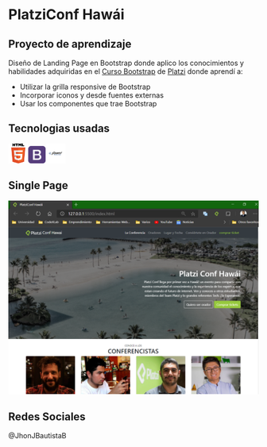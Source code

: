 # PlatziConf Hawái
## Proyecto de aprendizaje
Diseño de Landing Page en Bootstrap donde aplico los conocimientos y habilidades adquiridas en el [Curso Bootstrap](https://platzi.com/cursos/bootstrap/) de [Platzi](https://platzi.com) donde aprendí a:

 - Utilizar la grilla responsive de Bootstrap
 - Incorporar iconos y desde fuentes externas
 - Usar los componentes que trae Bootstrap
 
## Tecnologias usadas
<code><img height="40" src="https://raw.githubusercontent.com/github/explore/80688e429a7d4ef2fca1e82350fe8e3517d3494d/topics/html/html.png"></code><code><img height="35" src="https://raw.githubusercontent.com/github/explore/80688e429a7d4ef2fca1e82350fe8e3517d3494d/topics/bootstrap/bootstrap.png"></code><code><img height="40" src="https://raw.githubusercontent.com/github/explore/80688e429a7d4ef2fca1e82350fe8e3517d3494d/topics/jquery/jquery.png"></code>

## Single Page

![singlePage](/img/print_web.png)



## Redes Sociales
@JhonJBautistaB
